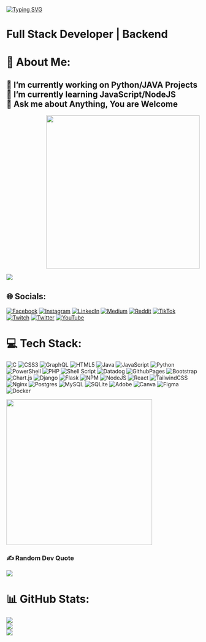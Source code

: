 <a href="https://git.io/typing-svg"><img src="https://readme-typing-svg.herokuapp.com?font=Fira+Code&size=30&pause=1000&width=435&lines=Welcome+to+My+Profile+%F0%9F%A4%A0;Have+A+Great+Day+%F0%9F%A4%8D" alt="Typing SVG" /></a>
# Full Stack Developer | Backend

# 💫 About Me:
🔭 I’m currently working on Python/JAVA Projects<br>🌱 I’m currently learning JavaScript/NodeJS<br>💬 Ask me about Anything, You are Welcome<br>
---

<div id="header" align="right">
  <img src="https://media.giphy.com/media/qgQUggAC3Pfv687qPC/giphy.gif" width="400" heigh="400"/>
</div>

[![](https://visitcount.itsvg.in/api?id=glackyy&icon=4&color=11)](https://visitcount.itsvg.in)

## 🌐 Socials:
[![Facebook](https://img.shields.io/badge/Facebook-%231877F2.svg?logo=Facebook&logoColor=white)](https://facebook.com/B.SaiyajiN) [![Instagram](https://img.shields.io/badge/Instagram-%23E4405F.svg?logo=Instagram&logoColor=white)](https://instagram.com/saiyajinb98) [![LinkedIn](https://img.shields.io/badge/LinkedIn-%230077B5.svg?logo=linkedin&logoColor=white)](https://linkedin.com/in/OthmaneBoubecheur) [![Medium](https://img.shields.io/badge/Medium-12100E?logo=medium&logoColor=white)](https://medium.com/@othmanesticky) [![Reddit](https://img.shields.io/badge/Reddit-%23FF4500.svg?logo=Reddit&logoColor=white)](https://reddit.com/user/glackyy) [![TikTok](https://img.shields.io/badge/TikTok-%23000000.svg?logo=TikTok&logoColor=white)](https://tiktok.com/@glackybeatz) [![Twitch](https://img.shields.io/badge/Twitch-%239146FF.svg?logo=Twitch&logoColor=white)](https://twitch.tv/glackybeatz) [![Twitter](https://img.shields.io/badge/Twitter-%231DA1F2.svg?logo=Twitter&logoColor=white)](https://twitter.com/glackybeatz) [![YouTube](https://img.shields.io/badge/YouTube-%23FF0000.svg?logo=YouTube&logoColor=white)](https://youtube.com/@glackybeatz) 

# 💻 Tech Stack:
![C](https://img.shields.io/badge/c-%2300599C.svg?style=for-the-badge&logo=c&logoColor=white) ![CSS3](https://img.shields.io/badge/css3-%231572B6.svg?style=for-the-badge&logo=css3&logoColor=white) ![GraphQL](https://img.shields.io/badge/-GraphQL-E10098?style=for-the-badge&logo=graphql&logoColor=white) ![HTML5](https://img.shields.io/badge/html5-%23E34F26.svg?style=for-the-badge&logo=html5&logoColor=white) ![Java](https://img.shields.io/badge/java-%23ED8B00.svg?style=for-the-badge&logo=openjdk&logoColor=white) ![JavaScript](https://img.shields.io/badge/javascript-%23323330.svg?style=for-the-badge&logo=javascript&logoColor=%23F7DF1E) ![Python](https://img.shields.io/badge/python-3670A0?style=for-the-badge&logo=python&logoColor=ffdd54) ![PowerShell](https://img.shields.io/badge/PowerShell-%235391FE.svg?style=for-the-badge&logo=powershell&logoColor=white) ![PHP](https://img.shields.io/badge/php-%23777BB4.svg?style=for-the-badge&logo=php&logoColor=white) ![Shell Script](https://img.shields.io/badge/shell_script-%23121011.svg?style=for-the-badge&logo=gnu-bash&logoColor=white) ![Datadog](https://img.shields.io/badge/datadog-%23632CA6.svg?style=for-the-badge&logo=datadog&logoColor=white) ![GithubPages](https://img.shields.io/badge/github%20pages-121013?style=for-the-badge&logo=github&logoColor=white) ![Bootstrap](https://img.shields.io/badge/bootstrap-%238511FA.svg?style=for-the-badge&logo=bootstrap&logoColor=white) ![Chart.js](https://img.shields.io/badge/chart.js-F5788D.svg?style=for-the-badge&logo=chart.js&logoColor=white) ![Django](https://img.shields.io/badge/django-%23092E20.svg?style=for-the-badge&logo=django&logoColor=white) ![Flask](https://img.shields.io/badge/flask-%23000.svg?style=for-the-badge&logo=flask&logoColor=white) ![NPM](https://img.shields.io/badge/NPM-%23CB3837.svg?style=for-the-badge&logo=npm&logoColor=white) ![NodeJS](https://img.shields.io/badge/node.js-6DA55F?style=for-the-badge&logo=node.js&logoColor=white) ![React](https://img.shields.io/badge/react-%2320232a.svg?style=for-the-badge&logo=react&logoColor=%2361DAFB) ![TailwindCSS](https://img.shields.io/badge/tailwindcss-%2338B2AC.svg?style=for-the-badge&logo=tailwind-css&logoColor=white) ![Nginx](https://img.shields.io/badge/nginx-%23009639.svg?style=for-the-badge&logo=nginx&logoColor=white) ![Postgres](https://img.shields.io/badge/postgres-%23316192.svg?style=for-the-badge&logo=postgresql&logoColor=white) ![MySQL](https://img.shields.io/badge/mysql-%2300000f.svg?style=for-the-badge&logo=mysql&logoColor=white) ![SQLite](https://img.shields.io/badge/sqlite-%2307405e.svg?style=for-the-badge&logo=sqlite&logoColor=white) ![Adobe](https://img.shields.io/badge/adobe-%23FF0000.svg?style=for-the-badge&logo=adobe&logoColor=white) ![Canva](https://img.shields.io/badge/Canva-%2300C4CC.svg?style=for-the-badge&logo=Canva&logoColor=white) ![Figma](https://img.shields.io/badge/figma-%23F24E1E.svg?style=for-the-badge&logo=figma&logoColor=white) ![Docker](https://img.shields.io/badge/docker-%230db7ed.svg?style=for-the-badge&logo=docker&logoColor=white)

<div id="header" align="left">
  <img src="https://media.giphy.com/media/1iNIkQBAwEkUuTpikf/giphy.gif" width="380" heigh="260"/>
</div>


### ✍️ Random Dev Quote
![](https://quotes-github-readme.vercel.app/api?type=vetical&theme=merko)

# 📊 GitHub Stats:
![](https://github-readme-stats.vercel.app/api?username=glackyy&theme=tokyonight&hide_border=false&include_all_commits=false&count_private=false)<br/>
![](https://github-readme-streak-stats.herokuapp.com/?user=glackyy&theme=tokyonight&hide_border=false)<br/>
![](https://github-readme-stats.vercel.app/api/top-langs/?username=glackyy&theme=tokyonight&hide_border=false&include_all_commits=false&count_private=false&layout=compact)

